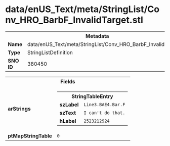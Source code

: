 <h1>data/enUS_Text/meta/StringList/Conv_HRO_BarbF_InvalidTarget.stl</h1><table><tr><th colspan="100%">Metadata</th></tr><tr><td><b>Name</b></td><td>data/enUS_Text/meta/StringList/Conv_HRO_BarbF_InvalidTarget.stl</td></tr><tr><td><b>Type</b></td><td>StringListDefinition</td></tr><tr><td><b>SNO ID</b></td><td>380450</td></tr></table>

<table><tr><th colspan="100%">Fields</th></tr><tr><td><b>arStrings</b></td><td><table><tr><th colspan="100%">StringTableEntry</th></tr><tr><td><b>szLabel</b></td><td><code>Line3.BAE4.Bar.F</code></td></tr><tr><td><b>szText</b></td><td><code>I can't do that.</code></td></tr><tr><td><b>hLabel</b></td><td><code>2523212924</code></td></tr></table>


</td></tr><tr><td><b>ptMapStringTable</b></td><td><code>0</code></td></tr></table>

